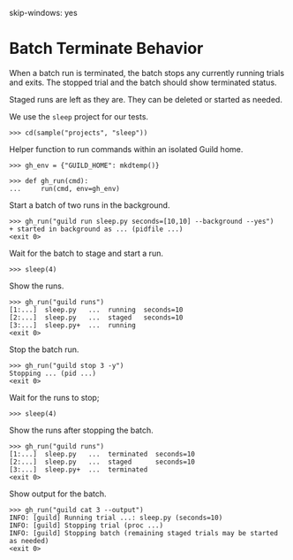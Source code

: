 skip-windows: yes

# Batch Terminate Behavior

When a batch run is terminated, the batch stops any currently running
trials and exits. The stopped trial and the batch should show
terminated status.

Staged runs are left as they are. They can be deleted or started as
needed.

We use the `sleep` project for our tests.

    >>> cd(sample("projects", "sleep"))

Helper function to run commands within an isolated Guild home.

    >>> gh_env = {"GUILD_HOME": mkdtemp()}

    >>> def gh_run(cmd):
    ...     run(cmd, env=gh_env)

Start a batch of two runs in the background.

    >>> gh_run("guild run sleep.py seconds=[10,10] --background --yes")
    + started in background as ... (pidfile ...)
    <exit 0>

Wait for the batch to stage and start a run.

    >>> sleep(4)

Show the runs.

    >>> gh_run("guild runs")
    [1:...]  sleep.py   ...  running  seconds=10
    [2:...]  sleep.py   ...  staged   seconds=10
    [3:...]  sleep.py+  ...  running
    <exit 0>

Stop the batch run.

    >>> gh_run("guild stop 3 -y")
    Stopping ... (pid ...)
    <exit 0>

Wait for the runs to stop;

    >>> sleep(4)

Show the runs after stopping the batch.

    >>> gh_run("guild runs")
    [1:...]  sleep.py   ...  terminated  seconds=10
    [2:...]  sleep.py   ...  staged      seconds=10
    [3:...]  sleep.py+  ...  terminated
    <exit 0>

Show output for the batch.

    >>> gh_run("guild cat 3 --output")
    INFO: [guild] Running trial ...: sleep.py (seconds=10)
    INFO: [guild] Stopping trial (proc ...)
    INFO: [guild] Stopping batch (remaining staged trials may be started as needed)
    <exit 0>
